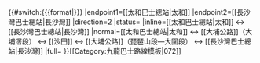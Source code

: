 {{#switch:{{{format|}}}
|endpoint1=[[太和巴士總站|太和]]
|endpoint2=[[長沙灣巴士總站|長沙灣]]
|direction=2
|status=
|inline=[[太和巴士總站|太和]] ↔ [[長沙灣巴士總站|長沙灣]]
|normal=[[太和巴士總站|太和]] ↔ [[大埔公路]]（大埔滘段） ↔ [[沙田]] ↔ [[大埔公路]]（琵琶山段—大圍段） ↔ [[長沙灣巴士總站|長沙灣]]
|full=
}}<noinclude>[[Category:九龍巴士路線模板|072]]</noinclude>